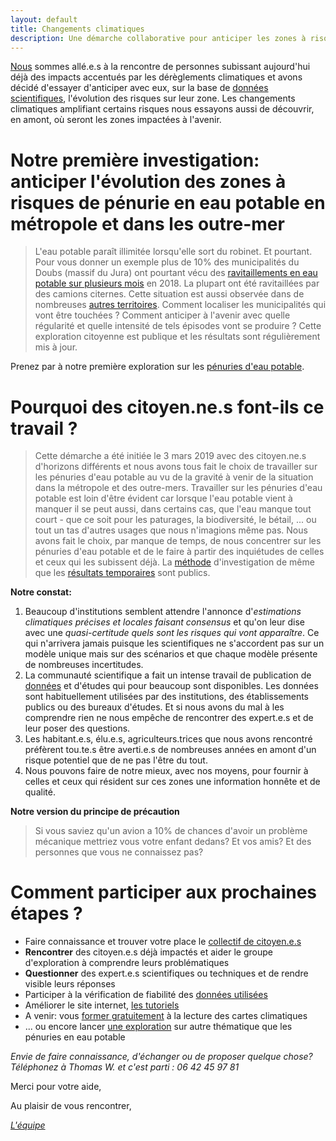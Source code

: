 ```yaml
---
layout: default
title: Changements climatiques
description: Une démarche collaborative pour anticiper les zones à risques sur la métropole et les outre-mer.
---
```


[Nous](../collectif) sommes allé.e.s à la rencontre de personnes subissant aujourd'hui déjà des impacts accentués par les dérèglements climatiques et avons décidé d'essayer d'anticiper avec eux, sur la base de [données scientifiques](../donnees), l'évolution des risques sur leur zone. Les changements climatiques amplifiant certains risques nous essayons aussi de découvrir, en amont, où seront les zones impactées à l'avenir.

# Notre première investigation: anticiper l'évolution des zones à risques de pénurie en eau potable en métropole et dans les outre-mer

> L'eau potable paraît illimitée lorsqu'elle sort du robinet. Et pourtant. Pour vous donner un exemple plus de 10% des municipalités du Doubs (massif du Jura) ont pourtant vécu des [ravitaillements en eau potable sur plusieurs mois](../risques-penurie-eau) en 2018. La plupart ont été ravitaillées par des camions citernes. Cette situation est aussi observée dans de nombreuses [autres territoires](../risques-penurie-eau). Comment localiser les municipalités qui vont être touchées ? Comment anticiper à l'avenir avec quelle régularité et quelle intensité de tels épisodes vont se produire ? Cette exploration citoyenne est publique et les résultats sont régulièrement mis à jour.

Prenez par à notre première exploration sur les [pénuries d'eau potable](../risques-penurie-eau).

# Pourquoi des citoyen.ne.s font-ils ce travail ? 

> Cette démarche a été initiée le 3 mars 2019 avec des citoyen.ne.s d'horizons différents et nous avons tous fait le choix de travailler sur les pénuries d'eau potable au vu de la gravité à venir de la situation dans la métropole et des outre-mers. Travailler sur les pénuries d'eau potable est loin d'être évident car lorsque l'eau potable vient à manquer il se peut aussi, dans certains cas, que l'eau manque tout court - que ce soit pour les paturages, la biodiversité, le bétail, ... ou tout un tas d'autres usages que nous n'imagions même pas. Nous avons fait le choix, par manque de temps, de nous concentrer sur les pénuries d'eau potable et de le faire à partir des inquiétudes de celles et ceux qui les subissent déjà. La [méthode](../methode) d'investigation de même que les [résultats temporaires](../risques-penurie-eau) sont publics. 

**Notre constat:**
1. Beaucoup d'institutions semblent attendre l'annonce d'*estimations climatiques précises et locales faisant consensus* et qu'on leur dise avec une *quasi-certitude quels sont les risques qui vont apparaître*. Ce qui n'arrivera jamais puisque les scientifiques ne s'accordent pas sur un modèle unique mais sur des scénarios et que chaque modèle présente de nombreuses incertitudes. 
2. La communauté scientifique a fait un intense travail de publication de [données](../donnees) et d'études qui pour beaucoup sont disponibles. Les données sont habituellement utilisées par des institutions, des établissements publics ou des bureaux d'études. Et si nous avons du mal à les comprendre rien ne nous empêche de rencontrer des expert.e.s et de leur poser des questions.
3. Les habitant.e.s, élu.e.s, agriculteurs.trices que nous avons rencontré préfèrent tou.te.s être averti.e.s de nombreuses années en amont d'un risque potentiel que de ne pas l'être du tout. 
4. Nous pouvons faire de notre mieux, avec nos moyens, pour fournir à celles et ceux qui résident sur ces zones une information honnête et de qualité. 

**Notre version du principe de précaution**
> Si vous saviez qu'un avion a 10% de chances d'avoir un problème mécanique mettriez vous votre enfant dedans? Et vos amis? Et des personnes que vous ne connaissez pas?

# Comment participer aux prochaines étapes ?

* Faire connaissance et trouver votre place le [collectif de citoyen.e.s](../collectif)
* **Rencontrer** des citoyen.e.s déjà impactés et aider le groupe d'exploration à comprendre leurs problématiques
* **Questionner** des expert.e.s scientifiques ou techniques et de rendre visible leurs réponses
* Participer à la vérification de fiabilité des [données utilisées](../donnees)
* Améliorer le site internet, [les tutoriels](https://github.com/anticiper/anticiper.github.io)
* A venir: vous [former gratuitement](https://www.meetup.com/fr-FR/zones-a-risques/) à la lecture des cartes climatiques 
* ... ou encore lancer [une exploration](../methode) sur autre thématique que les pénuries en eau potable

*Envie de faire connaissance, d'échanger ou de proposer quelque chose? Téléphonez à Thomas W. et c'est parti : 06 42 45 97 81*

Merci pour votre aide, 

Au plaisir de vous rencontrer,

*[L'équipe](../collectif)*

